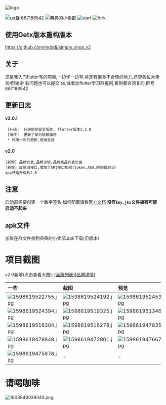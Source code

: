 



![logo](https://static.saintic.com/picbed/huang/2020/12/14/1607875349615.png)

[![qq群 667186542](https://badgen.net/badge/QQ%E7%BE%A4/1102781545/pink)](https://jq.qq.com/?_wv=1027&k=Z0AHodXB)
![典典的小卖部](https://badgen.net/badge/%E5%85%B8%E5%85%B8%E7%9A%84%E5%B0%8F%E5%8D%96%E9%83%A8/v2.0.0+1/red)
![start](https://badgen.net/github/stars/mdddj/flutter_simple_shop)
![fork](https://badgen.net/github/forks/mdddj/flutter_simple_shop)


## 使用Getx版本重构版本

https://github.com/mdddj/simple_shop_v2 

## 关于

这是我入门flutter写的项目,一边学一边写,肯定有很多不合理的地方,还望各位大佬勿喷!谢谢
有问题也可以提交iss,或者加flutter学习群提问,看到都会回复的,群号667186542

## 更新日志

#### v2.0.1
     [升级]  升级到空安全版本, flutter版本2.2.0
     [插件]  更新了部分依赖插件
     * 时隔一年的更新,感谢支持

#### v2.0
    [新增] 品牌列表,品牌详情,品牌商品列表页面
    [新增] 废除旧接口,增加了API接口加密(token,AES,时间戳验证)
    app开始升级到2.0


## 注意

启动前需要创建一个数字签名,如何配置请看[官方文档](https://flutter.cn/docs/deployment/android)
**没有`key.jks`文件极有可能启动不起来**

## apk文件

加群在群文件找到典典的小卖部.apk下载(旧版本)


# 项目截图
v2.0新增(点击查看大图):    [[品牌列表](https://static.saintic.com/picbed/huang/2020/12/13/1607873908351.jpg)][[品牌详情](https://static.saintic.com/picbed/huang/2020/12/13/1607873911435.jpg)]

| 一些                                                                                       | 截图                                                                                        | 预览                                                                                       |
|:-------------------------------------------------------------------------------------------|:-------------------------------------------------------------------------------------------|:-------------------------------------------------------------------------------------------|
| ![1598619522755.jpg](https://static.saintic.com/picbed/huang/2020/08/28/1598619522755.jpg) | ![1598619524192.jpg](https://static.saintic.com/picbed/huang/2020/08/28/1598619524192.jpg) | ![1598619524535.jpg](https://static.saintic.com/picbed/huang/2020/08/28/1598619524535.jpg) |
| ![1598619524394.jpg](https://static.saintic.com/picbed/huang/2020/08/28/1598619524394.jpg) | ![1598619519325.jpg](https://static.saintic.com/picbed/huang/2020/08/28/1598619519325.jpg) | ![1598619513469.jpg](https://static.saintic.com/picbed/huang/2020/08/28/1598619513469.jpg) |
| ![1598619516304.jpg](https://static.saintic.com/picbed/huang/2020/08/28/1598619516304.jpg) | ![1598619516278.jpg](https://static.saintic.com/picbed/huang/2020/08/28/1598619516278.jpg) | ![1598619478353.jpg](https://static.saintic.com/picbed/huang/2020/08/28/1598619478353.jpg) |
| ![1598619478848.jpg](https://static.saintic.com/picbed/huang/2020/08/28/1598619478848.jpg) | ![1598619472801.jpg](https://static.saintic.com/picbed/huang/2020/08/28/1598619472801.jpg) | ![1598619476671.jpg](https://static.saintic.com/picbed/huang/2020/08/28/1598619476671.jpg) |
| ![1598619475878.jpg](https://static.saintic.com/picbed/huang/2020/08/28/1598619475878.jpg) | -                                                                                          | -                                                                                          |

# 请喝咖啡

![1603946039040.png](https://static.saintic.com/picbed/huang/2020/10/29/1603946039040.png)
